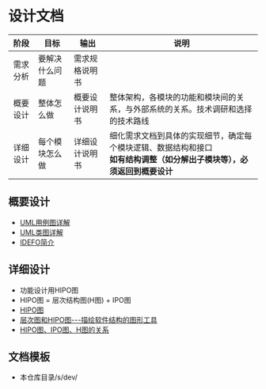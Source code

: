 # 设计文档

| 阶段 | 目标 | 输出 | 说明 |
| :-: | - | - | - |
| 需求分析 | 要解决什么问题 | 需求规格说明书 |  |
| 概要设计 | 整体怎么做 | 概要设计说明书 | 整体架构，各模块的功能和模块间的关系，与外部系统的关系。技术调研和选择的技术路线 |
| 详细设计 | 每个模块怎么做 | 详细设计说明书 | 细化需求文档到具体的实现细节，确定每个模块逻辑、数据结构和接口 <br> **如有结构调整（如分解出子模块等），必须返回到概要设计** |

## 概要设计
* [UML用例图详解](https://juejin.cn/post/6844903805226582030)
* [UML类图详解](https://www.codetd.com/article/3271199)
* [IDEFO简介](http://blog.vsharing.com/feng5877/A693334.html)

## 详细设计
* 功能设计用HIPO图
 * HIPO图 = 层次结构图(H图) + IPO图
 * [HIPO图](https://blog.csdn.net/wangjingna/article/details/41318739)
 * [层次图和HIPO图---描绘软件结构的图形工具](https://blog.51cto.com/mengdong/1398151)
 * [HIPO图、IPO图、H图的关系](https://blog.csdn.net/lvshihua/article/details/8545345)

## 文档模板
* 本仓库目录/s/dev/
